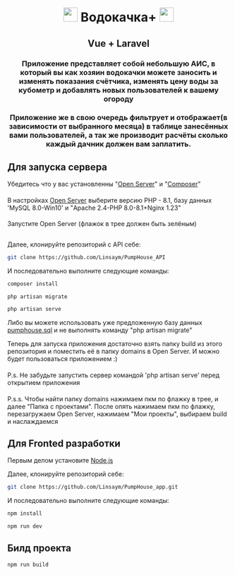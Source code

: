 <h1 align="center"><img src="https://vuejs.org/logo.svg" height="32"/> Водокачка+ <img src="https://vuejs.org/logo.svg" height="32"/></h1>
<h2 align="center">Vue + Laravel</h2>
<h3 align="center">Приложение представляет собой небольшую АИС, в который вы как хозяин водокачки можете заносить и изменять показания счётчика, изменять цену воды за кубометр и добавлять новых пользователей к вашему огороду</h3>
<h3 align="center">Приложение же в свою очередь фильтрует и отображает(в зависимости от выбранного месяца) в таблице занесённых вами пользователей, а так же производит расчёты сколько каждый дачник должен вам заплатить.</h3>

## Для запуска сервера

Убедитесь что у вас установленны "<a href="">Open Server</a>" и "<a href="https://getcomposer.org/">Composer</a>"

####

В настройках <a href="">Open Server</a> выберите версию PHP - 8.1, базу данных 'MySQL 8.0-Win10' и "Apache 2.4-PHP
8.0-8.1+Nginx 1.23"

####

Запустите Open Server (флажок в трее должен быть зелёным)

##

Далее, клонируйте репозиторий c API себе:

```sh
git clone https://github.com/Linsaym/PumpHouse_API
```

И последовательно выполните следующие команды:

```sh
composer install
```

```sh
php artisan migrate
```

```sh
php artisan serve
```

Либо вы можете использовать уже предложенную базу
данных <a href='https://github.com/Linsaym/PumpHouse_API/blob/master/pumphouse.sql'>pumphouse.sql</a> и не выполнять
команду "php artisan migrate"

Теперь для запуска приложения достаточно взять папку build из этого репозитория и поместить её в папку domains в Open
Server. И можно будет пользоваться приложением :)

####

P.s. Не забудьте запустить сервер командой 'php artisan serve' перед открытием приложения

####

P.s.s. Чтобы найти папку domains нажимаем пкм по флажку в трее, и далее "Папка с проектами". После опять нажимаем пкм по
флажку, перезагружаем Open Server, нажимаем "Мои проекты", выбираем build и наслаждаемся

## Для Fronted разработки

<p>Первым делом установите <a href="https://nodejs.org/en">Node.js</a></p>
Далее, клонируйте репозиторий себе:

```sh
git clone https://github.com/Linsaym/PumpHouse_app.git
```

И последовательно выполните следующие команды:

```sh
npm install
```

```sh
npm run dev
```

## Билд проекта

```sh
npm run build
```
